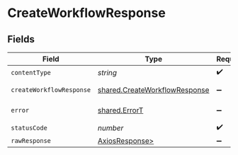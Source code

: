 # CreateWorkflowResponse


## Fields

| Field                                                                          | Type                                                                           | Required                                                                       | Description                                                                    |
| ------------------------------------------------------------------------------ | ------------------------------------------------------------------------------ | ------------------------------------------------------------------------------ | ------------------------------------------------------------------------------ |
| `contentType`                                                                  | *string*                                                                       | :heavy_check_mark:                                                             | N/A                                                                            |
| `createWorkflowResponse`                                                       | [shared.CreateWorkflowResponse](../../models/shared/createworkflowresponse.md) | :heavy_minus_sign:                                                             | Created workflow                                                               |
| `error`                                                                        | [shared.ErrorT](../../models/shared/errort.md)                                 | :heavy_minus_sign:                                                             | General error                                                                  |
| `statusCode`                                                                   | *number*                                                                       | :heavy_check_mark:                                                             | N/A                                                                            |
| `rawResponse`                                                                  | [AxiosResponse>](https://axios-http.com/docs/res_schema)                       | :heavy_minus_sign:                                                             | N/A                                                                            |